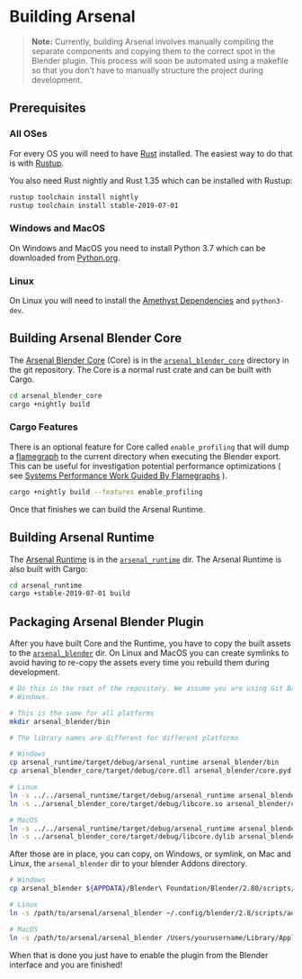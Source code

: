 # Building Arsenal

> **Note:** Currently, building Arsenal involves manually compiling the separate components and copying them to the correct spot in the Blender plugin. This process will soon be automated using a makefile so that you don't have to manually structure the project during development.

## Prerequisites

### All OSes

For every OS you will need to have [Rust][rust] installed. The easiest way to do that is with [Rustup][rustup].

You also need Rust nightly and Rust 1.35 which can be installed with Rustup:

```bash
rustup toolchain install nightly
rustup toolchain install stable-2019-07-01
```

[rust]: https://rust-lang.org
[rustup]: https://rustup.rs/

### Windows and MacOS

On Windows and MacOS you need to install Python 3.7 which can be downloaded from [Python.org][py_download].

[py_download]: https://www.python.org/downloads/

### Linux

On Linux you will need to install the [Amethyst Dependencies][amethyst_deps] and `python3-dev`.

[amethyst_deps]: https://github.com/amethyst/amethyst#dependencies

## Building Arsenal Blender Core

The [Arsenal Blender Core][core] (Core) is in the [`arsenal_blender_core`][core_dir] directory in the git repository. The Core is a normal rust crate and can be built with Cargo.

```bash
cd arsenal_blender_core
cargo +nightly build
```

### Cargo Features

There is an optional feature for Core called `enable_profiling` that will dump a [flamegraph] to the current directory when executing the Blender export. This can be useful for investigation potential performance optimizations ( see [Systems Performance Work Guided By Flamegraphs][flamegraph_profiling] ).

```bash
cargo +nightly build --features enable_profiling
```

Once that finishes we can build the Arsenal Runtime.

[core]: ./architecture.md#arsenal-blender-core
[core_dir]: https://github.com/katharostech/arsenal/tree/master/arsenal_blender_core
[flamegraph]: https://github.com/TyOverby/flame
[flamegraph_profiling]: https://github.com/ferrous-systems/flamegraph#systems-performance-work-guided-by-flamegraphs

## Building Arsenal Runtime

The [Arsenal Runtime][arsenal_runtime] is in the [`arsenal_runtime`][runtime_dir] dir. The Arsenal Runtime is also built with Cargo:

```bash
cd arsenal_runtime
cargo +stable-2019-07-01 build
```

[arsenal_runtime]: ./architecture.md#arsenal-runtime
[runtime_dir]: https://github.com/katharostech/arsenal/tree/master/arsenal_runtime

## Packaging Arsenal Blender Plugin

After you have built Core and the Runtime, you have to copy the built assets to the [`arsenal_blender`][arsenal_blender] dir. On Linux and MacOS you can create symlinks to avoid having to re-copy the assets every time you rebuild them during development.

```bash
# Do this in the root of the repository. We assume you are using Git Bash on
# Windows.

# This is the same for all platforms
mkdir arsenal_blender/bin

# The library names are different for different platforms

# Windows
cp arsenal_runtime/target/debug/arsenal_runtime arsenal_blender/bin
cp arsenal_blender_core/target/debug/core.dll arsenal_blender/core.pyd

# Linux
ln -s ../../arsenal_runtime/target/debug/arsenal_runtime arsenal_blender/bin
ln -s ../arsenal_blender_core/target/debug/libcore.so arsenal_blender/core.so

# MacOS
ln -s ../../arsenal_runtime/target/debug/arsenal_runtime arsenal_blender/bin
ln -s ../arsenal_blender_core/target/debug/libcore.dylib arsenal_blender/core.so
```

After those are in place, you can copy, on Windows, or symlink, on Mac and Linux, the `arsenal_blender` dir to your blender Addons directory.

```bash
# Windows
cp arsenal_blender ${APPDATA}/Blender\ Foundation/Blender/2.80/scripts/addons

# Linux
ln -s /path/to/arsenal/arsenal_blender ~/.config/blender/2.8/scripts/addons

# MacOS
ln -s /path/to/arsenal/arsenal_blender /Users/yourusername/Library/Application\ Support/Blender/2.80/scripts/addons/
```

When that is done you just have to enable the plugin from the Blender interface and you are finished!

[arsenal_blender]: https://github.com/katharostech/arsenal/tree/master/arsenal_blender
